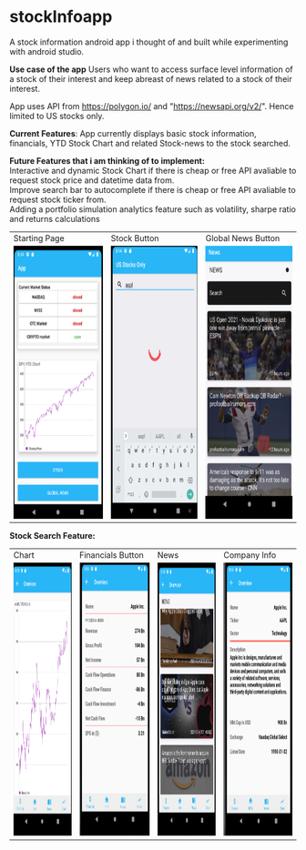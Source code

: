 # stockInfoapp
A stock information android app i thought of and built while experimenting with android studio.

**Use case of the app** 
Users who want to access surface level information of a stock of their interest and keep abreast of news related to a stock of their interest.

App uses API from https://polygon.io/ and "https://newsapi.org/v2/". Hence limited to US stocks only.

**Current Features**:
App currently displays basic stock information, financials, YTD Stock Chart and related Stock-news to the stock searched.

**Future Features that i am thinking of to implement:**<br />
Interactive and dynamic Stock Chart if there is cheap or free API avaliable to request stock price and datetime data from.<br />
Improve search bar to autocomplete if there is cheap or free API avaliable to request stock ticker from. <br />
Adding a portfolio simulation analytics feature such as volatility, sharpe ratio and returns calculations



<table>
  <tr>
    <td>Starting Page</td>
     <td>Stock Button</td>
     <td>Global News Button</td>
  </tr>
  <tr>
    <td><img src="https://github.com/CSjiade/stockInfoapp/blob/main/images/Home.png" width=270 height=480></td>
    <td><img src="https://github.com/CSjiade/stockInfoapp/blob/main/images/Search.png" width=270 height=480></td>
    <td><img src="https://github.com/CSjiade/stockInfoapp/blob/main/images/Global%20news.png" width=270 height=480></td>
  </tr>
 </table>

**Stock Search Feature:**
<table>
  <tr>
    <td>Chart</td>
     <td>Financials Button</td>
     <td> News </td>
     <td>Company Info</td>
  </tr>
  <tr>
    <td><img src="https://github.com/CSjiade/stockInfoapp/blob/main/images/chart.png" width=270 height=480></td>
    <td><img src="https://github.com/CSjiade/stockInfoapp/blob/main/images/financial.png" width=270 height=480></td>
    <td><img src="https://github.com/CSjiade/stockInfoapp/blob/main/images/news.png" width=270 height=480></td>
  <td><img src="https://github.com/CSjiade/stockInfoapp/blob/main/images/info.png" width=270 height=480></td>
  </tr>
 </table>









